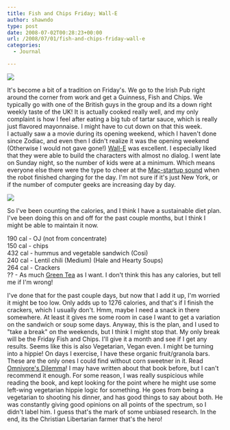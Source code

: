 ```yaml
---
title: Fish and Chips Friday; Wall-E
author: shawndo
type: post
date: 2008-07-02T00:28:23+00:00
url: /2008/07/01/fish-and-chips-friday-wall-e
categories:
  - Journal

---
```

![](/images/2008/07/fish-and-chips-friday.jpg)

It's become a bit of a tradition on Friday's. We go to the Irish Pub right around the corner from work and get a Guinness, Fish and Chips. We typically go with one of the British guys in the group and its a down right weekly taste of the UK! It is actually cooked really well, and my only complaint is how I feel after eating a big tub of tartar sauce, which is really just flavored mayonnaise. I might have to cut down on that this week.  
I actually saw a a movie during its opening weekend, which I haven't done since Zodiac, and even then I didn't realize it was the opening weekend (Otherwise I would not gave gone!) [Wall-E][1] was excellent. I especially liked that they were able to build the characters with almost no dialog. I went late on Sunday night, so the number of kids were at a minimum. Which means everyone else there were the type to cheer at the [Mac-startup sound][2] when the robot finished charging for the day. I'm not sure if it's just New York, or if the number of computer geeks are increasing day by day.

![](/images/2008/07/guiness-for-lunch.jpg)

So I've been counting the calories, and I think I have a sustainable diet plan. I've been doing this on and off for the past couple months, but I think I might be able to maintain it now.

190 cal - OJ (not from concentrate)  
150 cal - chips  
432 cal - hummus and vegetable sandwich (Cosi)  
240 cal - Lentil chili (Medium) (Hale and Hearty Soups)  
264 cal - Crackers  
?? - As much [Green Tea][3] as I want. I don't think this has any calories, but tell me if I'm wrong!

I've done that for the past couple days, but now that I add it up, I'm worried it might be too low. Only adds up to 1276 calories, and that's if I finish the crackers, which I usually don't. Hmm, maybe I need a snack in there somewhere. At least it gives me some room in case I want to get a variation on the sandwich or soup some days. Anyway, this is the plan, and I used to "take a break" on the weekends, but I think I might stop that. My only break will be the Friday Fish and Chips. I'll give it a month and see if I get any results. Seems like this is also Vegetarian, Vegan even. I might be turning into a hippie! On days I exercise, I have these organic fruit/granola bars. These are the only ones I could find without corn sweetner in it. Read [Omnivore's Dilemma][4]! I may have written about that book before, but I can't recommend it enough. For some reason, I was really suspicious while reading the book, and kept looking for the point where he might use some left-wing vegetarian hippie logic for something. He goes from being a vegetarian to shooting his dinner, and has good things to say about both. He was constantly giving good opinions on all points of the spectrum, so I didn't label him. I guess that's the mark of some unbiased research. In the end, its the Christian Libertarian farmer that's the hero!

 [1]: http://www.imdb.com/title/tt0910970/
 [2]: http://en.wikipedia.org/wiki/Jim_Reekes
 [3]: http://www.adagio.com/teabags/index.html
 [4]: http://en.wikipedia.org/wiki/Omnivores_dilemma